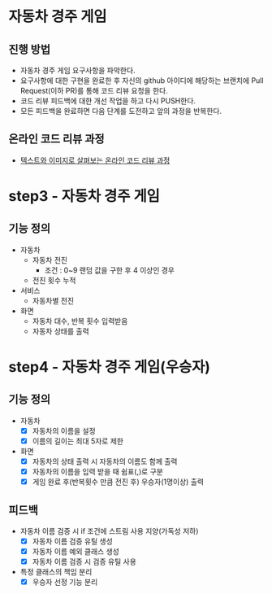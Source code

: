 # 자동차 경주 게임
## 진행 방법
* 자동차 경주 게임 요구사항을 파악한다.
* 요구사항에 대한 구현을 완료한 후 자신의 github 아이디에 해당하는 브랜치에 Pull Request(이하 PR)를 통해 코드 리뷰 요청을 한다.
* 코드 리뷰 피드백에 대한 개선 작업을 하고 다시 PUSH한다.
* 모든 피드백을 완료하면 다음 단계를 도전하고 앞의 과정을 반복한다.

## 온라인 코드 리뷰 과정
* [텍스트와 이미지로 살펴보는 온라인 코드 리뷰 과정](https://github.com/next-step/nextstep-docs/tree/master/codereview)


# step3 - 자동차 경주 게임
## 기능 정의
* 자동차
    * 자동차 전진
      * 조건 : 0~9 랜덤 값을 구한 후 4 이상인 경우
    * 전진 횟수 누적
* 서비스
    * 자동차별 전진
* 화면
    * 자동차 대수, 반복 횟수 입력받음
    * 자동차 상태를 출력

# step4 - 자동차 경주 게임(우승자)
## 기능 정의
* 자동차
  - [x] 자동차의 이름을 설정
  - [x] 이름의 길이는 최대 5자로 제한
* 화면
  - [x] 자동차의 상태 출력 시 자동차의 이름도 함께 출력
  - [x] 자동차의 이름을 입력 받을 때 쉼표(,)로 구분
  - [x] 게임 완료 후(반복횟수 만큼 전진 후) 우승자(1명이상) 출력
## 피드백
  * 자동차 이름 검증 시 if 조건에 스트림 사용 지양(가독성 저하)
    - [x] 자동차 이름 검증 유틸 생성
    - [x] 자동차 이름 예외 클래스 생성
    - [x] 자동차 이름 검증 시 검증 유틸 사용
  * 특정 클래스의 책임 분리
    - [x] 우승자 선정 기능 분리
